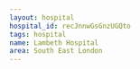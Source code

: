 ```yaml
---
layout: hospital
hospital_id: recJnnwGsGnzUGQto
tags: hospital
name: Lambeth Hospital
area: South East London
---
```

